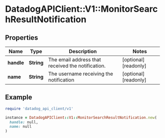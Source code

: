 # DatadogAPIClient::V1::MonitorSearchResultNotification

## Properties

| Name | Type | Description | Notes |
| ---- | ---- | ----------- | ----- |
| **handle** | **String** | The email address that received the notification. | [optional][readonly] |
| **name** | **String** | The username receiving the notification | [optional][readonly] |

## Example

```ruby
require 'datadog_api_client/v1'

instance = DatadogAPIClient::V1::MonitorSearchResultNotification.new(
  handle: null,
  name: null
)
```

